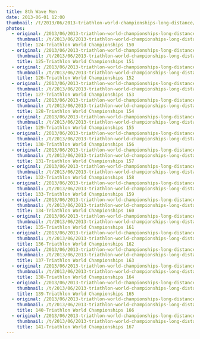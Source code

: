 ```yaml
---
title: 8th Wave Men
date: 2013-06-01 12:00
thumbnail: /t/2013/06/2013-triathlon-world-championships-long-distance/8th-wave-men/124-triathlon-world-championships-150.jpg
photos:
  - original: /2013/06/2013-triathlon-world-championships-long-distance/8th-wave-men/124-triathlon-world-championships-150.jpg
    thumbnail: /t/2013/06/2013-triathlon-world-championships-long-distance/8th-wave-men/124-triathlon-world-championships-150.jpg
    title: 124-Triathlon World Championships 150
  - original: /2013/06/2013-triathlon-world-championships-long-distance/8th-wave-men/125-triathlon-world-championships-151.jpg
    thumbnail: /t/2013/06/2013-triathlon-world-championships-long-distance/8th-wave-men/125-triathlon-world-championships-151.jpg
    title: 125-Triathlon World Championships 151
  - original: /2013/06/2013-triathlon-world-championships-long-distance/8th-wave-men/126-triathlon-world-championships-152.jpg
    thumbnail: /t/2013/06/2013-triathlon-world-championships-long-distance/8th-wave-men/126-triathlon-world-championships-152.jpg
    title: 126-Triathlon World Championships 152
  - original: /2013/06/2013-triathlon-world-championships-long-distance/8th-wave-men/127-triathlon-world-championships-153.jpg
    thumbnail: /t/2013/06/2013-triathlon-world-championships-long-distance/8th-wave-men/127-triathlon-world-championships-153.jpg
    title: 127-Triathlon World Championships 153
  - original: /2013/06/2013-triathlon-world-championships-long-distance/8th-wave-men/128-triathlon-world-championships-154.jpg
    thumbnail: /t/2013/06/2013-triathlon-world-championships-long-distance/8th-wave-men/128-triathlon-world-championships-154.jpg
    title: 128-Triathlon World Championships 154
  - original: /2013/06/2013-triathlon-world-championships-long-distance/8th-wave-men/129-triathlon-world-championships-155.jpg
    thumbnail: /t/2013/06/2013-triathlon-world-championships-long-distance/8th-wave-men/129-triathlon-world-championships-155.jpg
    title: 129-Triathlon World Championships 155
  - original: /2013/06/2013-triathlon-world-championships-long-distance/8th-wave-men/130-triathlon-world-championships-156.jpg
    thumbnail: /t/2013/06/2013-triathlon-world-championships-long-distance/8th-wave-men/130-triathlon-world-championships-156.jpg
    title: 130-Triathlon World Championships 156
  - original: /2013/06/2013-triathlon-world-championships-long-distance/8th-wave-men/131-triathlon-world-championships-157.jpg
    thumbnail: /t/2013/06/2013-triathlon-world-championships-long-distance/8th-wave-men/131-triathlon-world-championships-157.jpg
    title: 131-Triathlon World Championships 157
  - original: /2013/06/2013-triathlon-world-championships-long-distance/8th-wave-men/132-triathlon-world-championships-158.jpg
    thumbnail: /t/2013/06/2013-triathlon-world-championships-long-distance/8th-wave-men/132-triathlon-world-championships-158.jpg
    title: 132-Triathlon World Championships 158
  - original: /2013/06/2013-triathlon-world-championships-long-distance/8th-wave-men/133-triathlon-world-championships-159.jpg
    thumbnail: /t/2013/06/2013-triathlon-world-championships-long-distance/8th-wave-men/133-triathlon-world-championships-159.jpg
    title: 133-Triathlon World Championships 159
  - original: /2013/06/2013-triathlon-world-championships-long-distance/8th-wave-men/134-triathlon-world-championships-160.jpg
    thumbnail: /t/2013/06/2013-triathlon-world-championships-long-distance/8th-wave-men/134-triathlon-world-championships-160.jpg
    title: 134-Triathlon World Championships 160
  - original: /2013/06/2013-triathlon-world-championships-long-distance/8th-wave-men/135-triathlon-world-championships-161.jpg
    thumbnail: /t/2013/06/2013-triathlon-world-championships-long-distance/8th-wave-men/135-triathlon-world-championships-161.jpg
    title: 135-Triathlon World Championships 161
  - original: /2013/06/2013-triathlon-world-championships-long-distance/8th-wave-men/136-triathlon-world-championships-162.jpg
    thumbnail: /t/2013/06/2013-triathlon-world-championships-long-distance/8th-wave-men/136-triathlon-world-championships-162.jpg
    title: 136-Triathlon World Championships 162
  - original: /2013/06/2013-triathlon-world-championships-long-distance/8th-wave-men/137-triathlon-world-championships-163.jpg
    thumbnail: /t/2013/06/2013-triathlon-world-championships-long-distance/8th-wave-men/137-triathlon-world-championships-163.jpg
    title: 137-Triathlon World Championships 163
  - original: /2013/06/2013-triathlon-world-championships-long-distance/8th-wave-men/138-triathlon-world-championships-164.jpg
    thumbnail: /t/2013/06/2013-triathlon-world-championships-long-distance/8th-wave-men/138-triathlon-world-championships-164.jpg
    title: 138-Triathlon World Championships 164
  - original: /2013/06/2013-triathlon-world-championships-long-distance/8th-wave-men/139-triathlon-world-championships-165.jpg
    thumbnail: /t/2013/06/2013-triathlon-world-championships-long-distance/8th-wave-men/139-triathlon-world-championships-165.jpg
    title: 139-Triathlon World Championships 165
  - original: /2013/06/2013-triathlon-world-championships-long-distance/8th-wave-men/140-triathlon-world-championships-166.jpg
    thumbnail: /t/2013/06/2013-triathlon-world-championships-long-distance/8th-wave-men/140-triathlon-world-championships-166.jpg
    title: 140-Triathlon World Championships 166
  - original: /2013/06/2013-triathlon-world-championships-long-distance/8th-wave-men/141-triathlon-world-championships-167.jpg
    thumbnail: /t/2013/06/2013-triathlon-world-championships-long-distance/8th-wave-men/141-triathlon-world-championships-167.jpg
    title: 141-Triathlon World Championships 167
---
```

